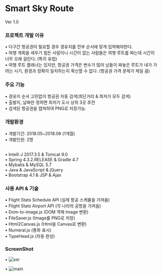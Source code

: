 # Smart Sky Route
Ver 1.0

<h3>프로젝트 개발 이유</h3>
&bull; 
다구간 항공권이 필요할 경우 경유지를 전부 순서에 맞게 입력해야한다.
<br>
&bull; 
여행 계획을 세우기 힘든 사람이나 시간이 없는 사람들은 여행 루트를 짜는데 시간이 너무 오래 걸린다. (특히 유럽)
<br>
&bull; 
여행 루트 플래너는 있지만, 항공권 가격은 변수가 많아 남들이 짜놓은 루트가 내가 가려는 시기, 환경과 정확히 일치하는지 확신할 수 없다.
(항공권 가격 문제가 제일 큼)

<h3>주요 기능</h3>
&bull; 
경유지 순서 고민없이 항공권 자동 검색(최단거리 & 최저가 모두 검색)
<br>
&bull; 
출발지, 날짜만 정하면 최저가 도시 상위 3곳 추천
<br>
&bull;
검색된 항공권을 캡쳐하여 PNG로 저장가능.

<h3>개발환경</h3>
&bull; 
개발기간: 2018.05~2018.06 (1개월)
<br>
&bull; 
개발인원:  2명
<br>
<br>

&bull; 
Intelli J 2017.3.5 & Tomcat 9.0
<br>
&bull; 
Spring 4.3.2.RELEASE & Gradle 4.7
<br>
&bull; 
Mybatis & MySQL 5.7
<br>
&bull; 
Java & JavaScript & jQuery
<br>
&bull; 
Bootstrap 4.1 & JSP & Ajax


<h3>사용 API & 기술</h3>
&bull; 
Flight Stats Schedule API (실제 항공 스케쥴을 가져옴)
<br>
&bull; 
Flight Stats Airport API (각 나라의 공항을 가져옴)

<br>
&bull; 
Dom-to-image.js (DOM 객체 Image 변환)

<br>
&bull; 
FileSaver.js (Image를 PNG로 저장)

<br>
&bull; 
Html2Canvas.js (Html을 Canvas로 변환)

<br>
&bull; 
Numeral.js (통화 표시)

<br>
&bull; 
TypeHead.js (자동 완성)

<h3>ScreenShot</h3>

&bull; 
![ssr](https://user-images.githubusercontent.com/25454098/46571173-50622500-c9ab-11e8-8e55-1b82a95493ac.png)

&bull; 
![main](https://user-images.githubusercontent.com/25454098/46571175-51935200-c9ab-11e8-8e47-8afb1a1e96a9.png)

